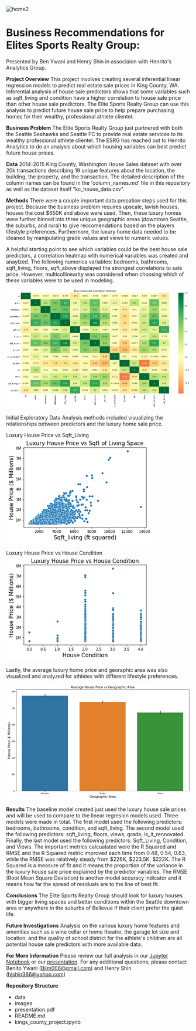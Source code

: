 ![home2](https://user-images.githubusercontent.com/85582924/190880615-0a9a3e51-b21b-411a-81f8-3df38c564e53.jpg)

# **Business Recommendations for Elites Sports Realty Group:**
Presented by Ben Ywani and Henry Shin in associaion with Henrito's Analytics Group.

**Project Overview**
This project involves creating several inferential linear regression models to predict real estate sale prices in King County, WA. Inferential analysis of house sale predictors shows that some variables such as sqft_living and condition have a higher correlation to house sale price than other house sale predictors. The Elite Sports Realty Group can use this analysis to predict future house sale price to help prepare purchasing homes for their wealthy, professional athlete clientel. 

**Business Problem**
The Elite Sports Realty Group just partnered with both the Seattle Seahawks and Seattle FC to provide real estate services to its wealthy professional athlete clientel. The ESRG has reached out to Henrito Analytics to do an analysis about which housing variables can best predict future house prices. 

**Data**
2014-2015 King County, Washington House Sales dataset with over 20k transactions describing 19 unique features about the location, the building, the property, and the transaction. The detailed description of the column names can be found in the 'column_names.md' file in this repository as well as the dataset itself "kc_house_data.csv". 

**Methods**
There were a couple important data prepation steps used for this project. Because the business problem requires upscale, lavish houses, houses the cost $650K and above were used. Then, these luxury homes were further binned into three unique geographic areas (downtown Seattle, the suburbs, and rural) to give reccomendations based on the players lifestyle preferences. Furthermore, the luxury home data needed to be cleaned by manipulating grade values and views to numeric values. 

A helpful starting point to see which variables could be the best house sale predictors, a correlation heatmap with numerical variables was created and anaylzed. The following numerica variables: bedrooms, bathrooms, sqft_living, floors, sqft_above displayed the strongest correlations to sale price. However, multicollinearity was considered when choosing which of these variables were to be used in modeling.  

![graph1](./images/correlation_map.png)

Initial Exploratory Data Analysis methods included visualizing the relationships between predictors and the luxury home sale price. 

Luxury House Price vs Sqft_Living
![graph2](./images/houseprice_sqftliving.png)

Luxury House Price vs House Condition
![graph3](./images/houseprice_condition.png)

Lastly, the average luxury home price and georaphic area was also visualized and analyzed for athletes with different lifestyle preferences. 

![graph4](./images/houseprice_geographicarea.png)

**Results**
The baseline model created just used the luxury house sale prices and will be used to compare to the linear regresion models used. Three models were made in total. The first model used the following predictors: bedrooms, bathrooms, condition, and sqft_living. The second model used the following predictors: sqft_living, floors, views, grade, is_it_rennovated. Finally, the last model used the following predictors: Sqft_Living, Condition, and Views. The important metrics calcualated were the R Squared and RMSE and the R Squared metric improved each time from 0.48, 0.54, 0.63, while the RMSE was relatively steady from $226K, $223.5K, $222K. The R Squared is a measure of fit and it means the proportion of the variance in the luxury house sale price explained by the predictor variables. The RMSE (Root Mean Square Deviation) is another model accuracy indicator and it means how far the spread of residuals are to the line of best fit. 


**Conclusions**
The Elite Sports Realty Group should look for luxury houses with bigger living spaces and better conditions within the Seattle downtown area or anywhere in the suburbs of Bellevue if their client prefer the quiet life. 


**Future Investigations**
Analysis on the various luxury home features and amenities such as a wine cellar or home theatre, the garage lot size and location, and the quality of school district for the athlete's children are all potential house sale predictors with more available data. 


**For More Information**
Please review our full analysis in our [Jupyter Notebook](https://github.com/Bywani/king_county_real_estate/blob/main/kings_county_project.ipynb) or our [presentation](https://github.com/Bywani/king_county_real_estate/blob/main/King-County-Real-Estate-Project.pdf). 
For any additional questions, please contact Benito Ywani (Bjim006@gmail.com) and Henry Shin (hjshin386@yahoo.com)


**Repository Structure**

- data
- images
- presentation.pdf 
- README.md
- kings_county_project.ipynb
